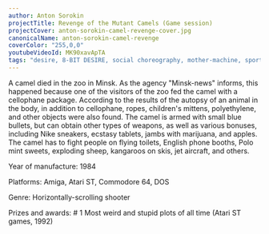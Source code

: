 ```yaml
---
author: Anton Sorokin
projectTitle: Revenge of the Mutant Camels (Game session)
projectCover: anton-sorokin-camel-revenge-cover.jpg
canonicalName: anton-sorokin-camel-revenge
coverColor: "255,0,0"
youtubeVideoId: MK90xavApTA
tags: "desire, 8-BIT DESIRE, social choreography, mother-machine, sports interest, intimate interfaces, psychodata, digital proletariat"
---
```


A camel died in the zoo in Minsk. As the agency "Minsk-news" informs, this happened because one of the visitors of the zoo fed the camel with a cellophane package. According to the results of the autopsy of an animal in the body, in addition to cellophane, ropes, children's mittens, polyethylene, and other objects were also found. The camel is armed with small blue bullets, but can obtain other types of weapons, as well as various bonuses, including Nike sneakers, ecstasy tablets, jambs with marijuana, and apples. The camel has to fight people on flying toilets, English phone booths, Polo mint sweets, exploding sheep, kangaroos on skis, jet aircraft, and others.

Year of manufacture: 1984  

Platforms: Amiga, Atari ST, Commodore 64, DOS  

Genre: Horizontally-scrolling shooter  

Prizes and awards: # 1 Most weird and stupid plots of all time (Atari ST games, 1992)
